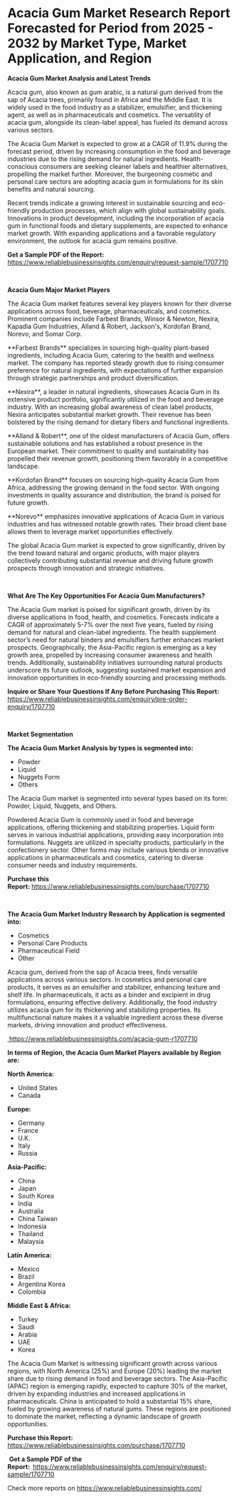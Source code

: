 <p><h1>Acacia Gum Market Research Report Forecasted for Period from 2025 -  2032 by Market Type, Market Application, and Region</h1></p><p><strong>Acacia Gum Market Analysis and Latest Trends</strong></p>
<p><p>Acacia gum, also known as gum arabic, is a natural gum derived from the sap of Acacia trees, primarily found in Africa and the Middle East. It is widely used in the food industry as a stabilizer, emulsifier, and thickening agent, as well as in pharmaceuticals and cosmetics. The versatility of acacia gum, alongside its clean-label appeal, has fueled its demand across various sectors.</p><p>The Acacia Gum Market is expected to grow at a CAGR of 11.9% during the forecast period, driven by increasing consumption in the food and beverage industries due to the rising demand for natural ingredients. Health-conscious consumers are seeking cleaner labels and healthier alternatives, propelling the market further. Moreover, the burgeoning cosmetic and personal care sectors are adopting acacia gum in formulations for its skin benefits and natural sourcing.</p><p>Recent trends indicate a growing interest in sustainable sourcing and eco-friendly production processes, which align with global sustainability goals. Innovations in product development, including the incorporation of acacia gum in functional foods and dietary supplements, are expected to enhance market growth. With expanding applications and a favorable regulatory environment, the outlook for acacia gum remains positive.</p></p>
<p><strong>Get a Sample PDF of the Report:&nbsp;</strong> <a href="https://www.reliablebusinessinsights.com/enquiry/request-sample/1707710?utm_campaign=3385&utm_medium=2&utm_source=Github&utm_content=ia&utm_term=25032025&utm_id=acacia-gum">https://www.reliablebusinessinsights.com/enquiry/request-sample/1707710</a></p>
<p>&nbsp;</p>
<p><strong>Acacia Gum Major Market Players</strong></p>
<p><p>The Acacia Gum market features several key players known for their diverse applications across food, beverage, pharmaceuticals, and cosmetics. Prominent companies include Farbest Brands, Winsor & Newton, Nexira, Kapadia Gum Industries, Alland & Robert, Jackson's, Kordofan Brand, Norevo, and Somar Corp.</p><p>**Farbest Brands** specializes in sourcing high-quality plant-based ingredients, including Acacia Gum, catering to the health and wellness market. The company has reported steady growth due to rising consumer preference for natural ingredients, with expectations of further expansion through strategic partnerships and product diversification.</p><p>**Nexira**, a leader in natural ingredients, showcases Acacia Gum in its extensive product portfolio, significantly utilized in the food and beverage industry. With an increasing global awareness of clean label products, Nexira anticipates substantial market growth. Their revenue has been bolstered by the rising demand for dietary fibers and functional ingredients.</p><p>**Alland & Robert**, one of the oldest manufacturers of Acacia Gum, offers sustainable solutions and has established a robust presence in the European market. Their commitment to quality and sustainability has propelled their revenue growth, positioning them favorably in a competitive landscape.</p><p>**Kordofan Brand** focuses on sourcing high-quality Acacia Gum from Africa, addressing the growing demand in the food sector. With ongoing investments in quality assurance and distribution, the brand is poised for future growth.</p><p>**Norevo** emphasizes innovative applications of Acacia Gum in various industries and has witnessed notable growth rates. Their broad client base allows them to leverage market opportunities effectively.</p><p>The global Acacia Gum market is expected to grow significantly, driven by the trend toward natural and organic products, with major players collectively contributing substantial revenue and driving future growth prospects through innovation and strategic initiatives.</p></p>
<p>&nbsp;</p>
<p><strong>What Are The Key Opportunities For Acacia Gum Manufacturers?</strong></p>
<p><p>The Acacia Gum market is poised for significant growth, driven by its diverse applications in food, health, and cosmetics. Forecasts indicate a CAGR of approximately 5-7% over the next five years, fueled by rising demand for natural and clean-label ingredients. The health supplement sector’s need for natural binders and emulsifiers further enhances market prospects. Geographically, the Asia-Pacific region is emerging as a key growth area, propelled by increasing consumer awareness and health trends. Additionally, sustainability initiatives surrounding natural products underscore its future outlook, suggesting sustained market expansion and innovation opportunities in eco-friendly sourcing and processing methods.</p></p>
<p><strong>Inquire or Share Your Questions If Any Before Purchasing This Report:</strong> <a href="https://www.reliablebusinessinsights.com/enquiry/pre-order-enquiry/1707710?utm_campaign=3385&utm_medium=2&utm_source=Github&utm_content=ia&utm_term=25032025&utm_id=acacia-gum">https://www.reliablebusinessinsights.com/enquiry/pre-order-enquiry/1707710</a></p>
<p>&nbsp;</p>
<p><strong>Market Segmentation</strong></p>
<p><strong>The Acacia Gum Market Analysis by types is segmented into:</strong></p>
<p><ul><li>Powder</li><li>Liquid</li><li>Nuggets Form</li><li>Others</li></ul></p>
<p><p>The Acacia Gum market is segmented into several types based on its form: Powder, Liquid, Nuggets, and Others. </p><p>Powdered Acacia Gum is commonly used in food and beverage applications, offering thickening and stabilizing properties. Liquid form serves in various industrial applications, providing easy incorporation into formulations. Nuggets are utilized in specialty products, particularly in the confectionery sector. Other forms may include various blends or innovative applications in pharmaceuticals and cosmetics, catering to diverse consumer needs and industry requirements.</p></p>
<p><strong>Purchase this Report:&nbsp;</strong><a href="https://www.reliablebusinessinsights.com/purchase/1707710?utm_campaign=3385&utm_medium=2&utm_source=Github&utm_content=ia&utm_term=25032025&utm_id=acacia-gum">https://www.reliablebusinessinsights.com/purchase/1707710</a></p>
<p>&nbsp;</p>
<p><strong>The Acacia Gum Market Industry Research by Application is segmented into:</strong></p>
<p><ul><li>Cosmetics</li><li>Personal Care Products</li><li>Pharmaceutical Field</li><li>Other</li></ul></p>
<p><p>Acacia gum, derived from the sap of Acacia trees, finds versatile applications across various sectors. In cosmetics and personal care products, it serves as an emulsifier and stabilizer, enhancing texture and shelf life. In pharmaceuticals, it acts as a binder and excipient in drug formulations, ensuring effective delivery. Additionally, the food industry utilizes acacia gum for its thickening and stabilizing properties. Its multifunctional nature makes it a valuable ingredient across these diverse markets, driving innovation and product effectiveness.</p></p>
<p><a href="https://www.reliablebusinessinsights.com/acacia-gum-r1707710?utm_campaign=3385&utm_medium=2&utm_source=Github&utm_content=ia&utm_term=25032025&utm_id=acacia-gum">&nbsp;https://www.reliablebusinessinsights.com/acacia-gum-r1707710</a></p>
<p><strong>In terms of Region, the Acacia Gum Market Players available by Region are:</strong></p>
<p>
    <p> <strong> North America: </strong>
        <ul>
            <li>United States</li>
            <li>Canada</li>
        </ul>
        </p> 
    <p> <strong> Europe: </strong>
        <ul>
            <li>Germany</li>
            <li>France</li>
            <li>U.K.</li>
            <li>Italy</li>
            <li>Russia</li>
        </ul>
        </p> 
    <p> <strong> Asia-Pacific: </strong>
        <ul>
            <li>China</li>
            <li>Japan</li>
            <li>South Korea</li>
            <li>India</li>
            <li>Australia</li>
            <li>China Taiwan</li>
            <li>Indonesia</li>
            <li>Thailand</li>
            <li>Malaysia</li>
        </ul>
        </p> 
    <p> <strong> Latin America: </strong>
        <ul>
            <li>Mexico</li>
            <li>Brazil</li>
            <li>Argentina Korea</li>
            <li>Colombia</li>
        </ul>
        </p> 
    <p> <strong> Middle East & Africa: </strong>
        <ul>
            <li>Turkey</li>
            <li>Saudi</li>
            <li>Arabia</li>
            <li>UAE</li>
            <li>Korea</li>
        </ul>
    </p>
    </p>
<p><p>The Acacia Gum Market is witnessing significant growth across various regions, with North America (25%) and Europe (20%) leading the market share due to rising demand in food and beverage sectors. The Asia-Pacific (APAC) region is emerging rapidly, expected to capture 30% of the market, driven by expanding industries and increased applications in pharmaceuticals. China is anticipated to hold a substantial 15% share, fueled by growing awareness of natural gums. These regions are positioned to dominate the market, reflecting a dynamic landscape of growth opportunities.</p></p>
<p><strong>Purchase this Report: </strong><a href="https://www.reliablebusinessinsights.com/purchase/1707710?utm_campaign=3385&utm_medium=2&utm_source=Github&utm_content=ia&utm_term=25032025&utm_id=acacia-gum">https://www.reliablebusinessinsights.com/purchase/1707710</a></p>
<p>&nbsp;<strong>Get a Sample PDF of the Report:&nbsp;&nbsp;</strong><a href="https://www.reliablebusinessinsights.com/enquiry/request-sample/1707710?utm_campaign=3385&utm_medium=2&utm_source=Github&utm_content=ia&utm_term=25032025&utm_id=acacia-gum">https://www.reliablebusinessinsights.com/enquiry/request-sample/1707710</a></p>
<p><strong></strong></p>
<p>Check more reports on <a href="https://www.reliablebusinessinsights.com/?utm_campaign=3385&utm_medium=2&utm_source=Github&utm_content=ia&utm_term=25032025&utm_id=acacia-gum">https://www.reliablebusinessinsights.com/</a></p>